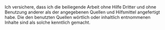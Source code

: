 Ich versichere, dass ich die beiliegende Arbeit ohne Hilfe Dritter und ohne
Benutzung anderer als der angegebenen Quellen und Hilfsmittel
angefertigt habe. Die den benutzten Quellen wörtlich oder inhaltlich
entnommenen Inhalte sind als solche kenntlich gemacht.
